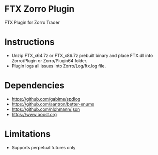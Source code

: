 # FTX Zorro Plugin
FTX Plugin for Zorro Trader

# Instructions

- Unzip FTX_x64.7z or FTX_x86.7z prebuilt binary and place FTX.dll into Zorro/Plugin or Zorro/Plugin64 folder.
- Plugin logs all issues into Zorro/Log/ftx.log file.

# Dependencies

- https://github.com/gabime/spdlog
- https://github.com/aantron/better-enums
- https://github.com/nlohmann/json
- https://www.boost.org

# Limitations

- Supports perpetual futures only